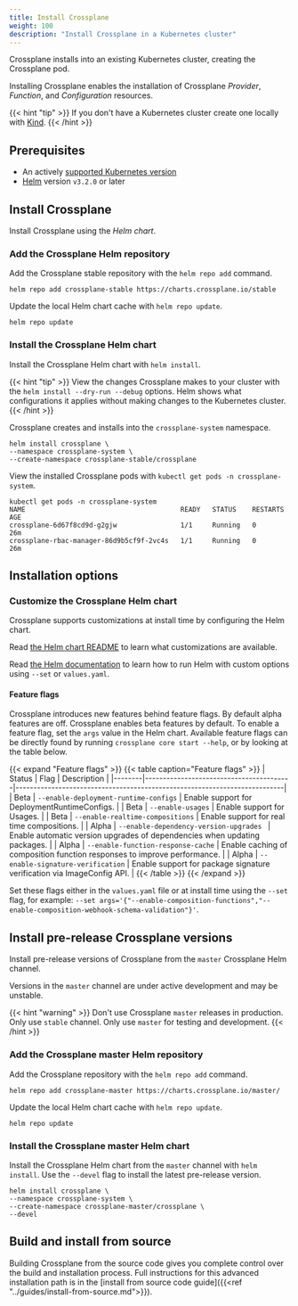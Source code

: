 ```yaml
---
title: Install Crossplane
weight: 100
description: "Install Crossplane in a Kubernetes cluster"
---
```


Crossplane installs into an existing Kubernetes cluster, creating the
Crossplane pod.

Installing Crossplane enables the installation of Crossplane _Provider_,
_Function_, and _Configuration_ resources.

{{< hint "tip" >}}
If you don't have a Kubernetes cluster create one locally with [Kind](https://kind.sigs.k8s.io/).
{{< /hint >}}

## Prerequisites
* An actively [supported Kubernetes version](https://kubernetes.io/releases/patch-releases/#support-period)
* [Helm](https://helm.sh/docs/intro/install/) version `v3.2.0` or later

<!-- vale Google.Headings = NO -->
<!-- vale Microsoft.Headings = NO -->
## Install Crossplane
<!-- vale Google.Headings = YES -->
<!-- vale Microsoft.Headings = YES -->

Install Crossplane using the _Helm chart_.


<!-- vale Google.Headings = NO -->
<!-- vale Microsoft.Headings = NO -->
### Add the Crossplane Helm repository
<!-- vale Google.Headings = YES -->
<!-- vale Microsoft.Headings = YES -->

Add the Crossplane stable repository with the `helm repo add` command.

```shell
helm repo add crossplane-stable https://charts.crossplane.io/stable
```

Update the
local Helm chart cache with `helm repo update`.
```shell
helm repo update
```

<!-- vale Google.Headings = NO -->
<!-- vale Microsoft.Headings = NO -->
### Install the Crossplane Helm chart
<!-- vale Google.Headings = YES -->
<!-- vale Microsoft.Headings = YES -->

Install the Crossplane Helm chart with `helm install`.

{{< hint "tip" >}}
View the changes Crossplane makes to your cluster with the
`helm install --dry-run --debug` options. Helm shows what configurations it
applies without making changes to the Kubernetes cluster.
{{< /hint >}}

Crossplane creates and installs into the `crossplane-system` namespace.

```shell
helm install crossplane \
--namespace crossplane-system \
--create-namespace crossplane-stable/crossplane
```

View the installed Crossplane pods with `kubectl get pods -n crossplane-system`.

```shell {copy-lines="1"}
kubectl get pods -n crossplane-system
NAME                                       READY   STATUS    RESTARTS   AGE
crossplane-6d67f8cd9d-g2gjw                1/1     Running   0          26m
crossplane-rbac-manager-86d9b5cf9f-2vc4s   1/1     Running   0          26m
```

## Installation options

<!-- vale Google.Headings = NO -->
<!-- vale Microsoft.Headings = NO -->
### Customize the Crossplane Helm chart
<!-- vale Google.Headings = YES -->
<!-- vale Microsoft.Headings = YES -->

Crossplane supports customizations at install time by configuring the Helm
chart.

Read [the Helm chart README](https://github.com/crossplane/crossplane/blob/main/cluster/charts/crossplane/README.md#configuration)
to learn what customizations are available.

Read [the Helm documentation](https://helm.sh/docs/) to learn how to run Helm
with custom options using `--set` or `values.yaml`.

#### Feature flags

Crossplane introduces new features behind feature flags. By default alpha
features are off. Crossplane enables beta features by default. To enable a
feature flag, set the `args` value in the Helm chart. Available feature flags
can be directly found by running `crossplane core start --help`, or by looking
at the table below.

{{< expand "Feature flags" >}}
{{< table caption="Feature flags" >}}
| Status | Flag                                    | Description                                                               |
|--------|-----------------------------------------|---------------------------------------------------------------------------|
| Beta   | `--enable-deployment-runtime-configs`   | Enable support for DeploymentRuntimeConfigs.                              |
| Beta   | `--enable-usages`                       | Enable support for Usages.                                                |
| Beta   | `--enable-realtime-compositions`        | Enable support for real time compositions.                                |
| Alpha  | `--enable-dependency-version-upgrades ` | Enable automatic version upgrades of dependencies when updating packages. |
| Alpha  | `--enable-function-response-cache`      | Enable caching of composition function responses to improve performance.  |
| Alpha  | `--enable-signature-verification`       | Enable support for package signature verification via ImageConfig API.    |
{{< /table >}}
{{< /expand >}}

Set these flags either in the `values.yaml` file or at install time using the
`--set` flag, for example: `--set
args='{"--enable-composition-functions","--enable-composition-webhook-schema-validation"}'`.

## Install pre-release Crossplane versions

Install pre-release versions of Crossplane from the `master` Crossplane Helm channel.

Versions in the `master` channel are under active development and may be unstable.

{{< hint "warning" >}}
Don't use Crossplane `master` releases in production. Only use `stable` channel.
Only use `master` for testing and development.
{{< /hint >}}

### Add the Crossplane master Helm repository

Add the Crossplane repository with the `helm repo add` command.

```shell
helm repo add crossplane-master https://charts.crossplane.io/master/
```

Update the
local Helm chart cache with `helm repo update`.
```shell
helm repo update
```

### Install the Crossplane master Helm chart

Install the Crossplane Helm chart from the `master` channel with `helm install`. Use the
`--devel` flag to install the latest pre-release version.

```shell
helm install crossplane \
--namespace crossplane-system \
--create-namespace crossplane-master/crossplane \
--devel
```

## Build and install from source

Building Crossplane from the source code gives you complete control over the build and
installation process. Full instructions for this advanced installation path is in the
[install from source code guide]({{<ref "../guides/install-from-source.md">}}).